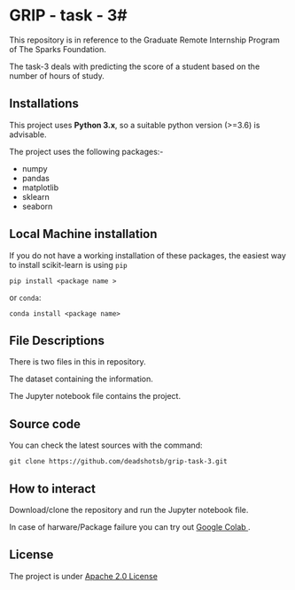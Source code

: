 # GRIP - task - 3#

This repository is in reference to the Graduate Remote Internship Program of The Sparks Foundation.

The task-3 deals with predicting the score of a student based on the number of hours of study.

## Installations ## 

This project uses **Python 3.x**, so a suitable python version (>=3.6) is advisable.

The project uses the following packages:- 
<ul>
  <li> numpy </li>
  <li> pandas </li>
  <li> matplotlib </li>
  <li> sklearn </li>
  <li> seaborn </li>
</ul>

## Local Machine installation ##
If you do not have a working installation of these packages, the easiest way to install scikit-learn is using `pip`

`pip install <package name >`

or `conda`:

`conda install <package name>`


##  File Descriptions ##

There is two files in this in repository.

The dataset containing the information.

The Jupyter notebook file contains the project.

## Source code ## 

You can check the latest sources with the command:

`git clone https://github.com/deadshotsb/grip-task-3.git`

## How to interact ##

Download/clone the repository and run the Jupyter notebook file.

In case of harware/Package failure you can try out <a href= "colab.research.google.com"> Google Colab </a>.


## License ##

The project is under <a href="http://www.apache.org/licenses/LICENSE-2.0" > Apache 2.0 License </a> 
